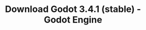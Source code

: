 ---
# Generated by /tools/generators/src/download_archive_generator !!! do not edit by hand !!!
title: 'Download Godot 3.4.1 (stable) - Godot Engine'
type: 'download/archive'
name: '3.4.1'
flavor: 'stable'
release_date: '2021-12-17T03:00:00-00:00'
release_notes: 'article/maintenance-release-godot-3-4-1/'
primaryPlatforms:
  - 'android.apk'
  - 'linux.64'
  - 'macos.universal'
  - 'windows.64'
  - 'linux_server.headless.64'
  - 'web'
  - 'templates'
links:
  android.apk:
    name: 'android.apk'
    title: 'Android'
    caption: 'APK Universal (ARM64 + ARMv7 + x86_64 + x86)'
    tags:
      - 'APK download'
      - 'ARM64/v7'
      - 'x86 (64 & 32 bit)'
    hosts:
      github_builds:
        regular: 'https://github.com/godotengine/godot-builds/releases/download/3.4.1-stable/Godot_v3.4.1-stable_android_editor.apk'
        mono: '#'
      github:
        regular: 'https://github.com/godotengine/godot/releases/download/3.4.1-stable/Godot_v3.4.1-stable_android_editor.apk'
        mono: '#'
  linux.64:
    name: 'linux.64'
    title: 'Linux'
    caption: 'Padrão (x86_64)'
    tags:
      - '64 bit'
    hosts:
      github_builds:
        regular: 'https://github.com/godotengine/godot-builds/releases/download/3.4.1-stable/Godot_v3.4.1-stable_x11.64.zip'
        mono: 'https://github.com/godotengine/godot-builds/releases/download/3.4.1-stable/Godot_v3.4.1-stable_mono_x11_64.zip'
      github:
        regular: 'https://github.com/godotengine/godot/releases/download/3.4.1-stable/Godot_v3.4.1-stable_x11.64.zip'
        mono: 'https://github.com/godotengine/godot/releases/download/3.4.1-stable/Godot_v3.4.1-stable_mono_x11_64.zip'
  macos.universal:
    name: 'macos.universal'
    title: 'macOS'
    caption: 'Universal (x86_64 + Silício da Apple)'
    tags:
      - 'Intel/Apple Silicon'
      - '64 bit'
    hosts:
      github_builds:
        regular: 'https://github.com/godotengine/godot-builds/releases/download/3.4.1-stable/Godot_v3.4.1-stable_osx.universal.zip'
        mono: 'https://github.com/godotengine/godot-builds/releases/download/3.4.1-stable/Godot_v3.4.1-stable_mono_osx.universal.zip'
      github:
        regular: 'https://github.com/godotengine/godot/releases/download/3.4.1-stable/Godot_v3.4.1-stable_osx.universal.zip'
        mono: 'https://github.com/godotengine/godot/releases/download/3.4.1-stable/Godot_v3.4.1-stable_mono_osx.universal.zip'
  windows.64:
    name: 'windows.64'
    title: 'Windows'
    caption: 'Padrão (x86_64)'
    tags:
      - '64 bit'
    hosts:
      github_builds:
        regular: 'https://github.com/godotengine/godot-builds/releases/download/3.4.1-stable/Godot_v3.4.1-stable_win64.exe.zip'
        mono: 'https://github.com/godotengine/godot-builds/releases/download/3.4.1-stable/Godot_v3.4.1-stable_mono_win64.zip'
      github:
        regular: 'https://github.com/godotengine/godot/releases/download/3.4.1-stable/Godot_v3.4.1-stable_win64.exe.zip'
        mono: 'https://github.com/godotengine/godot/releases/download/3.4.1-stable/Godot_v3.4.1-stable_mono_win64.zip'
  linux_server.headless.64:
    name: 'linux_server.headless.64'
    title: 'Linux Server'
    caption: 'Headless (x86_64)'
    tags:
      - '64 bit'
      - 'Headless'
    hosts:
      github_builds:
        regular: 'https://github.com/godotengine/godot-builds/releases/download/3.4.1-stable/Godot_v3.4.1-stable_linux_headless.64.zip'
        mono: 'https://github.com/godotengine/godot-builds/releases/download/3.4.1-stable/Godot_v3.4.1-stable_mono_linux_headless_64.zip'
      github:
        regular: 'https://github.com/godotengine/godot/releases/download/3.4.1-stable/Godot_v3.4.1-stable_linux_headless.64.zip'
        mono: 'https://github.com/godotengine/godot/releases/download/3.4.1-stable/Godot_v3.4.1-stable_mono_linux_headless_64.zip'
  web:
    name: 'web'
    title: 'Editor Web'
    caption: ''
    tags:
      - 'Self-hosted'
      - 'Cross-platform'
    hosts:
      github_builds:
        regular: 'https://github.com/godotengine/godot-builds/releases/download/3.4.1-stable/Godot_v3.4.1-stable_web_editor.zip'
        mono: '#'
      github:
        regular: 'https://github.com/godotengine/godot/releases/download/3.4.1-stable/Godot_v3.4.1-stable_web_editor.zip'
        mono: '#'
  linux.32:
    name: 'linux.32'
    title: 'Linux'
    caption: 'Padrão (x86)'
    tags:
      - '32 bit'
    hosts:
      github_builds:
        regular: 'https://github.com/godotengine/godot-builds/releases/download/3.4.1-stable/Godot_v3.4.1-stable_x11.32.zip'
        mono: 'https://github.com/godotengine/godot-builds/releases/download/3.4.1-stable/Godot_v3.4.1-stable_mono_x11_32.zip'
      github:
        regular: 'https://github.com/godotengine/godot/releases/download/3.4.1-stable/Godot_v3.4.1-stable_x11.32.zip'
        mono: 'https://github.com/godotengine/godot/releases/download/3.4.1-stable/Godot_v3.4.1-stable_mono_x11_32.zip'
  windows.32:
    name: 'windows.32'
    title: 'Windows'
    caption: 'Padrão (x86)'
    tags:
      - '32 bit'
    hosts:
      github_builds:
        regular: 'https://github.com/godotengine/godot-builds/releases/download/3.4.1-stable/Godot_v3.4.1-stable_win32.exe.zip'
        mono: 'https://github.com/godotengine/godot-builds/releases/download/3.4.1-stable/Godot_v3.4.1-stable_mono_win32.zip'
      github:
        regular: 'https://github.com/godotengine/godot/releases/download/3.4.1-stable/Godot_v3.4.1-stable_win32.exe.zip'
        mono: 'https://github.com/godotengine/godot/releases/download/3.4.1-stable/Godot_v3.4.1-stable_mono_win32.zip'
  linux_server.64:
    name: 'linux_server.64'
    title: 'Servidor Linux'
    caption: 'Padrão (x86_64)'
    tags:
      - '64 bit'
    hosts:
      github_builds:
        regular: 'https://github.com/godotengine/godot-builds/releases/download/3.4.1-stable/Godot_v3.4.1-stable_linux_server.64.zip'
        mono: 'https://github.com/godotengine/godot-builds/releases/download/3.4.1-stable/Godot_v3.4.1-stable_mono_linux_server_64.zip'
      github:
        regular: 'https://github.com/godotengine/godot/releases/download/3.4.1-stable/Godot_v3.4.1-stable_linux_server.64.zip'
        mono: 'https://github.com/godotengine/godot/releases/download/3.4.1-stable/Godot_v3.4.1-stable_mono_linux_server_64.zip'
  aar_library:
    name: 'aar_library'
    title: 'Biblioteca de AAR'
    caption: ''
    tags:
      - 'Android plugins'
      - 'Java'
      - 'Kotlin'
    hosts:
      github_builds:
        regular: 'https://github.com/godotengine/godot-builds/releases/download/3.4.1-stable/godot-lib.3.4.1.stable.release.aar'
        mono: 'https://github.com/godotengine/godot-builds/releases/download/3.4.1-stable/godot-lib.3.4.1.stable.mono.release.aar'
      github:
        regular: 'https://github.com/godotengine/godot/releases/download/3.4.1-stable/godot-lib.3.4.1.stable.release.aar'
        mono: 'https://github.com/godotengine/godot/releases/download/3.4.1-stable/godot-lib.3.4.1.stable.mono.release.aar'
  templates:
    name: 'templates'
    title: 'Modelos de exportação'
    caption: ''
    tags:
      - 'Utilizado para exportar os seus jogos para todas as plataformas suportadas'
    hosts:
      github_builds:
        regular: 'https://github.com/godotengine/godot-builds/releases/download/3.4.1-stable/Godot_v3.4.1-stable_export_templates.tpz'
        mono: 'https://github.com/godotengine/godot-builds/releases/download/3.4.1-stable/Godot_v3.4.1-stable_mono_export_templates.tpz'
      github:
        regular: 'https://github.com/godotengine/godot/releases/download/3.4.1-stable/Godot_v3.4.1-stable_export_templates.tpz'
        mono: 'https://github.com/godotengine/godot/releases/download/3.4.1-stable/Godot_v3.4.1-stable_mono_export_templates.tpz'
---